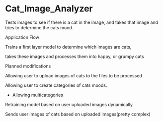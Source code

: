 # Cat_Image_Analyzer
Tests images to see if there is a cat in the image, and takes that image and tries to determine the cats mood.
      
Application Flow

Trains a first layer model to determine which images are cats,

takes these images and processes them into happy, or grumpy cats

Planned modifications

Allowing user to upload images of cats to the files to be processed

Allowing user to create categories of cats moods.
- Allowing multicategories


Retraining model based on user uploaded images dynamically

Sends user images of cats based on uploaded images(pretty complex)

